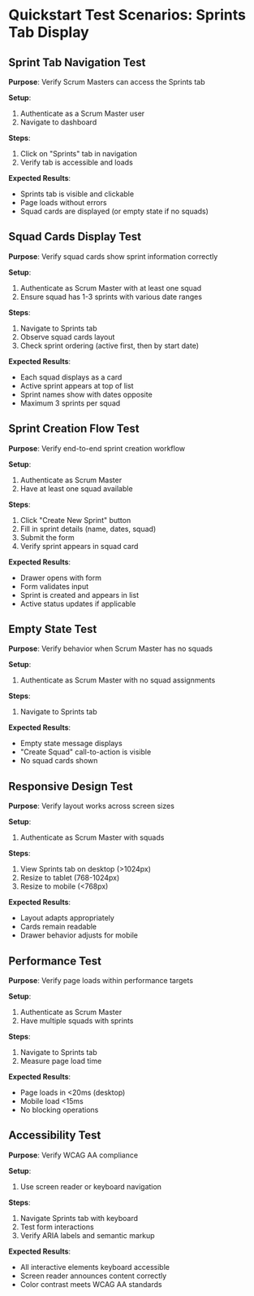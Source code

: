 # Quickstart Test Scenarios: Sprints Tab Display

## Sprint Tab Navigation Test

**Purpose**: Verify Scrum Masters can access the Sprints tab

**Setup**:
1. Authenticate as a Scrum Master user
2. Navigate to dashboard

**Steps**:
1. Click on "Sprints" tab in navigation
2. Verify tab is accessible and loads

**Expected Results**:
- Sprints tab is visible and clickable
- Page loads without errors
- Squad cards are displayed (or empty state if no squads)

## Squad Cards Display Test

**Purpose**: Verify squad cards show sprint information correctly

**Setup**:
1. Authenticate as Scrum Master with at least one squad
2. Ensure squad has 1-3 sprints with various date ranges

**Steps**:
1. Navigate to Sprints tab
2. Observe squad cards layout
3. Check sprint ordering (active first, then by start date)

**Expected Results**:
- Each squad displays as a card
- Active sprint appears at top of list
- Sprint names show with dates opposite
- Maximum 3 sprints per squad

## Sprint Creation Flow Test

**Purpose**: Verify end-to-end sprint creation workflow

**Setup**:
1. Authenticate as Scrum Master
2. Have at least one squad available

**Steps**:
1. Click "Create New Sprint" button
2. Fill in sprint details (name, dates, squad)
3. Submit the form
4. Verify sprint appears in squad card

**Expected Results**:
- Drawer opens with form
- Form validates input
- Sprint is created and appears in list
- Active status updates if applicable

## Empty State Test

**Purpose**: Verify behavior when Scrum Master has no squads

**Setup**:
1. Authenticate as Scrum Master with no squad assignments

**Steps**:
1. Navigate to Sprints tab

**Expected Results**:
- Empty state message displays
- "Create Squad" call-to-action is visible
- No squad cards shown

## Responsive Design Test

**Purpose**: Verify layout works across screen sizes

**Setup**:
1. Authenticate as Scrum Master with squads

**Steps**:
1. View Sprints tab on desktop (>1024px)
2. Resize to tablet (768-1024px)
3. Resize to mobile (<768px)

**Expected Results**:
- Layout adapts appropriately
- Cards remain readable
- Drawer behavior adjusts for mobile

## Performance Test

**Purpose**: Verify page loads within performance targets

**Setup**:
1. Authenticate as Scrum Master
2. Have multiple squads with sprints

**Steps**:
1. Navigate to Sprints tab
2. Measure page load time

**Expected Results**:
- Page loads in <20ms (desktop)
- Mobile load <15ms
- No blocking operations

## Accessibility Test

**Purpose**: Verify WCAG AA compliance

**Setup**:
1. Use screen reader or keyboard navigation

**Steps**:
1. Navigate Sprints tab with keyboard
2. Test form interactions
3. Verify ARIA labels and semantic markup

**Expected Results**:
- All interactive elements keyboard accessible
- Screen reader announces content correctly
- Color contrast meets WCAG AA standards